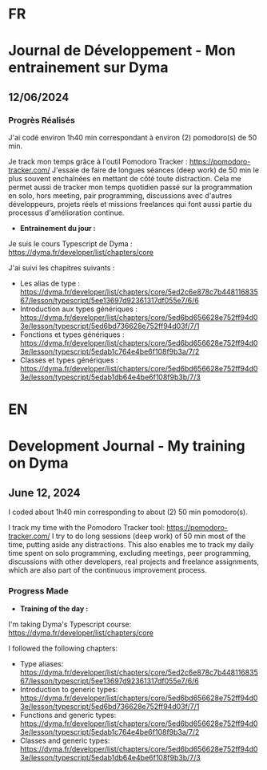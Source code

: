# FR

# Journal de Développement - Mon entrainement sur Dyma

## 12/06/2024

### Progrès Réalisés

J'ai codé environ 1h40 min correspondant à environ (2) pomodoro(s) de 50 min.

Je track mon temps grâce à l'outil Pomodoro Tracker : https://pomodoro-tracker.com/
J'essaie de faire de longues séances (deep work) de 50 min le plus souvent enchaînées en mettant de côté toute distraction.
Cela me permet aussi de tracker mon temps quotidien passé sur la programmation en solo, hors meeting, pair programming, discussions avec d'autres développeurs, projets réels et missions freelances qui font aussi partie du processus d'amélioration continue.

- **Entrainement du jour :**

Je suis le cours Typescript de Dyma : https://dyma.fr/developer/list/chapters/core

J'ai suivi les chapitres suivants :

- Les alias de type : https://dyma.fr/developer/list/chapters/core/5ed2c6e878c7b44811683567/lesson/typescript/5ee13697d92361317df055e7/6/6
- Introduction aux types génériques : https://dyma.fr/developer/list/chapters/core/5ed6bd656628e752ff94d03e/lesson/typescript/5ed6bd736628e752ff94d03f/7/1
- Fonctions et types génériques : https://dyma.fr/developer/list/chapters/core/5ed6bd656628e752ff94d03e/lesson/typescript/5edab1c764e4be6f108f9b3a/7/2
- Classes et types génériques : https://dyma.fr/developer/list/chapters/core/5ed6bd656628e752ff94d03e/lesson/typescript/5edab1db64e4be6f108f9b3b/7/3

# EN

# Development Journal - My training on Dyma

## June 12, 2024

I coded about 1h40 min corresponding to about (2) 50 min pomodoro(s).

I track my time with the Pomodoro Tracker tool: https://pomodoro-tracker.com/
I try to do long sessions (deep work) of 50 min most of the time, putting aside any distractions.
This also enables me to track my daily time spent on solo programming, excluding meetings, peer programming, discussions with other developers, real projects and freelance assignments, which are also part of the continuous improvement process.

### Progress Made

- **Training of the day :**

I'm taking Dyma's Typescript course: https://dyma.fr/developer/list/chapters/core

I followed the following chapters:

- Type aliases: https://dyma.fr/developer/list/chapters/core/5ed2c6e878c7b44811683567/lesson/typescript/5ee13697d92361317df055e7/6/6
- Introduction to generic types: https://dyma.fr/developer/list/chapters/core/5ed6bd656628e752ff94d03e/lesson/typescript/5ed6bd736628e752ff94d03f/7/1
- Functions and generic types: https://dyma.fr/developer/list/chapters/core/5ed6bd656628e752ff94d03e/lesson/typescript/5edab1c764e4be6f108f9b3a/7/2
- Classes and generic types: https://dyma.fr/developer/list/chapters/core/5ed6bd656628e752ff94d03e/lesson/typescript/5edab1db64e4be6f108f9b3b/7/3
